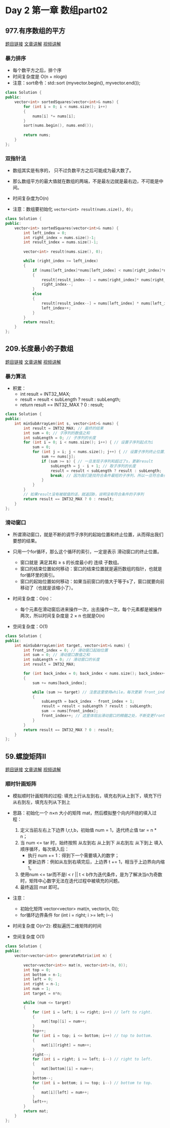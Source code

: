 # Day 2 第一章  数组part02

## 977.有序数组的平方
[题目链接](https://leetcode.cn/problems/squares-of-a-sorted-array/)
[文章讲解](https://programmercarl.com/0977.%E6%9C%89%E5%BA%8F%E6%95%B0%E7%BB%84%E7%9A%84%E5%B9%B3%E6%96%B9.html)
[视频讲解](https://www.bilibili.com/video/BV1QB4y1D7ep )

### 暴力排序
- 每个数平方之后，排个序
- 时间复杂度是 O(n + nlogn)
- 注意：sort命令：std::sort (myvector.begin(), myvector.end());
```cpp
class Solution {
public:
    vector<int> sortedSquares(vector<int>& nums) {
        for (int i = 0; i < nums.size(); i++)
        {
            nums[i] *= nums[i];
        }
        sort(nums.begin(), nums.end());
        
        return nums;
    }
};
```
### 双指针法
- 数组其实是有序的， 只不过负数平方之后可能成为最大数了。
- 那么数组平方的最大值就在数组的两端，不是最左边就是最右边，不可能是中间。
- 时间复杂度为O(n)
  
- 注意：数组要初始化 ``` vector<int> result(nums.size(), 0); ``` 
  
```cpp
class Solution {
public:
    vector<int> sortedSquares(vector<int>& nums) {
        int left_index = 0;
        int right_index = nums.size()-1;
        int result_index = nums.size()-1;
        
        vector<int> result(nums.size(), 0);

        while (right_index >= left_index)
        {
            if (nums[left_index]*nums[left_index] < nums[right_index]*nums[right_index])
            {
                result[result_index--] = nums[right_index]* nums[right_index];
                right_index--;
            }
            else
            {
                result[result_index--] = nums[left_index] * nums[left_index];
                left_index++;
            }
        }
        return result;
    }
};
```

## 209.长度最小的子数组
[题目链接](https://leetcode.cn/problems/minimum-size-subarray-sum/)
[文章讲解](https://programmercarl.com/0209.%E9%95%BF%E5%BA%A6%E6%9C%80%E5%B0%8F%E7%9A%84%E5%AD%90%E6%95%B0%E7%BB%84.html)
[视频讲解](https://www.bilibili.com/video/BV1tZ4y1q7XE)

### 暴力算法
- 积累：
    -  int result = INT32_MAX;
    -  result = result < subLength ? result : subLength;
    -  return result == INT32_MAX ? 0 : result;
      
```cpp
class Solution {
public:
    int minSubArrayLen(int s, vector<int>& nums) {
        int result = INT32_MAX; // 最终的结果
        int sum = 0; // 子序列的数值之和
        int subLength = 0; // 子序列的长度
        for (int i = 0; i < nums.size(); i++) { // 设置子序列起点为i
            sum = 0;
            for (int j = i; j < nums.size(); j++) { // 设置子序列终止位置为j
                sum += nums[j];
                if (sum >= s) { // 一旦发现子序列和超过了s，更新result
                    subLength = j - i + 1; // 取子序列的长度
                    result = result < subLength ? result : subLength;
                    break; // 因为我们是找符合条件最短的子序列，所以一旦符合条件就break
                }
            }
        }
        // 如果result没有被赋值的话，就返回0，说明没有符合条件的子序列
        return result == INT32_MAX ? 0 : result;
    }
};

```

### 滑动窗口
- 所谓滑动窗口，就是不断的调节子序列的起始位置和终止位置，从而得出我们要想的结果。
- 只用一个for循环，那么这个循环的索引，一定是表示 滑动窗口的终止位置。
    - 窗口就是 满足其和 ≥ s 的长度最小的 连续 子数组。
    - 窗口的结束位置如何移动：窗口的结束位置就是遍历数组的指针，也就是for循环里的索引。
    - 窗口的起始位置如何移动：如果当前窗口的值大于等于s了，窗口就要向前移动了（也就是该缩小了）。
  
- 时间复杂度：O(n)：
    - 每个元素在滑动窗后进来操作一次，出去操作一次，每个元素都是被操作两次，所以时间复杂度是 2 × n 也就是O(n)
- 空间复杂度：O(1)
```cpp
class Solution {
public:
    int minSubArrayLen(int target, vector<int>& nums) {
        int front_index = 0; // 滑动窗口起始位置
        int sum = 0; // 滑动窗口数值之和
        int subLength = 0; // 滑动窗口的长度
        int result = INT32_MAX;

        for (int back_index = 0; back_index < nums.size(); back_index++)
        {
            sum += nums[back_index];

            while (sum >= target) // 注意这里使用while，每次更新 front_index（起始位置），并不断比较子序列是否符合条件
            {
                subLength = back_index - front_index + 1;
                result = result < subLength ? result : subLength;
                sum -= nums[front_index]; 
                front_index++; // 这里体现出滑动窗口的精髓之处，不断变更front_index（子序列的起始位置）
            }
        }
        return result == INT32_MAX ? 0 : result;
    }
};
```

## 59.螺旋矩阵II
[题目链接](https://leetcode.cn/problems/spiral-matrix-ii/)
[文章讲解](https://programmercarl.com/0059.%E8%9E%BA%E6%97%8B%E7%9F%A9%E9%98%B5II.html)
[视频讲解](https://www.bilibili.com/video/BV1SL4y1N7mV/)

### 顺时针画矩阵
- 模拟顺时针画矩阵的过程: 填充上行从左到右，填充右列从上到下，填充下行从右到左，填充左列从下到上
- 思路：初始化一个 n×n 大小的矩阵 mat，然后模拟整个向内环绕的填入过程：
    1. 定义当前左右上下边界 l,r,t,b，初始值 num = 1，迭代终止值 tar = n * n；
    2. 当 num <= tar 时，始终按照 从左到右 从上到下 从右到左 从下到上 填入顺序循环，每次填入后：
        - 执行 num += 1：得到下一个需要填入的数字；
        - 更新边界：例如从左到右填完后，上边界 t += 1，相当于上边界向内缩 1。
    3. 使用num <= tar而不是l < r || t < b作为迭代条件，是为了解决当n为奇数时，矩阵中心数字无法在迭代过程中被填充的问题。
    4. 最终返回 mat 即可。
 
- 注意：
    - 初始化矩阵 vector<vector<int>> mat(n, vector<int>(n, 0));
    - for循环边界条件 for (int i = right; i >= left; i--)
    
- 时间复杂度 O(n^2): 模拟遍历二维矩阵的时间
- 空间复杂度 O(1)
```cpp
class Solution {
public:
    vector<vector<int>> generateMatrix(int n) {
        
        vector<vector<int>> mat(n, vector<int>(n, 0));
        int top = 0;
        int bottom = n-1;
        int left = 0;
        int right = n-1;
        int num = 1;
        int target = n*n;

        while (num <= target)
        {
            for (int i = left; i <= right; i++) // left to right.
            {
                mat[top][i] = num++;
            }
            top++;
            for (int i = top; i <= bottom; i++) // top to bottom.
            {
                mat[i][right] = num++;
            }
            right--;
            for (int i = right; i >= left; i--) // right to left.
            {
                mat[bottom][i] = num++;
            }
            bottom--;
            for (int i = bottom; i >= top; i--) // bottom to top.
            {
                mat[i][left] = num++;
            }
            left++;
        }
        return mat;
    }
};
```
